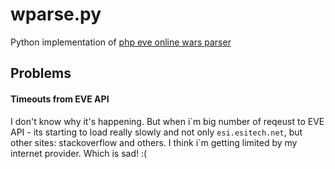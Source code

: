 # wparse.py
Python implementation of [php eve online wars parser](https://github.com/userbig/wparse)


## Problems

#### Timeouts from EVE API
I don't know why it's happening. But when i\`m big number of reqeust to EVE API - its starting to load really slowly
and not only `esi.esitech.net`, but other sites: stackoverflow and others. I think i`m getting limited by 
my internet provider. Which is sad! :(

